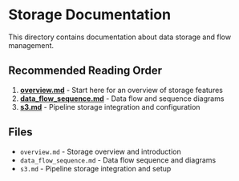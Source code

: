 # Storage Documentation

This directory contains documentation about data storage and flow management.

## Recommended Reading Order

1. **[overview.md](overview.md)** - Start here for an overview of storage features
2. **[data_flow_sequence.md](data_flow_sequence.md)** - Data flow and sequence diagrams
3. **[s3.md](s3.md)** - Pipeline storage integration and configuration

## Files

- `overview.md` - Storage overview and introduction
- `data_flow_sequence.md` - Data flow sequence and diagrams
- `s3.md` - Pipeline storage integration and setup
